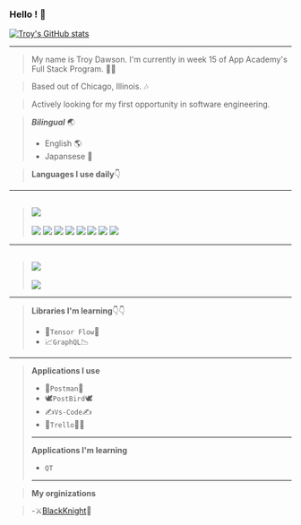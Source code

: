 ### Hello ! 👀

[![Troy's GitHub stats](https://github-readme-stats.vercel.app/api?username=TroyD9241)](https://github.com/anuraghazra/github-readme-stats&theme=tokyonight)

-----------------
>My name is Troy Dawson. I'm currently in week 15 of App Academy's Full Stack Program. 👨‍🎓

> Based out of Chicago, Illinois. 🎶

> Actively looking for my first opportunity in software engineering.

>  ***Bilingual*** 🌏
> - English 🌎
> - Japansese 🎎


>**Languages I use daily**👇
-----------------------------
>  ## <img src="https://img.shields.io/badge/JavaScript-F7DF1E?style=for-the-badge&logo=javascript&logoColor=black" />
> <img src="https://img.shields.io/badge/Node.js-43853D?style=for-the-badge&logo=node.js&logoColor=white"/>
> <img src="https://img.shields.io/badge/PostgreSQL-316192?style=for-the-badge&logo=postgresql&logoColor=white" />
> <img src="https://img.shields.io/badge/Express.js-000000?style=for-the-badge&logo=express&logoColor=white"
> <img src="	https://img.shields.io/badge/React-20232A?style=for-the-badge&logo=react&logoColor=61DAFB" />
> <img src="https://img.shields.io/badge/Redux-593D88?style=for-the-badge&logo=redux&logoColor=white">
> <img src="https://img.shields.io/badge/CSS-239120?&style=for-the-badge&logo=css3&logoColor=white">
> <img src="https://img.shields.io/badge/Bootstrap-563D7C?style=for-the-badge&logo=bootstrap&logoColor=white">
> <img src="https://img.shields.io/badge/jQuery-0769AD?style=for-the-badge&logo=jquery&logoColor=white">
> <img src="https://img.shields.io/badge/React-20232A?style=for-the-badge&logo=react&logoColor=61DAFB">
-------------------------------------------------

>## <img src="https://img.shields.io/badge/Python-3776AB?style=for-the-badge&logo=python&logoColor=white">
> <img src="https://img.shields.io/badge/Flask-000000?style=for-the-badge&logo=flask&logoColor=white">


-----------------------------------------
>**Libraries I'm learning**👇👇
> - 🧠`Tensor Flow`🤖
> - 📈`GraphQL`📉
-------------------------------
>**Applications I use**
> - 📮`Postman`📮
> - 🕊`PostBird`🕊
> - ✍`Vs-Code`✍
> - 🎨`Trello`👩‍🎨
> ---------------------
>**Applications I'm learning**
> - `QT`
> -----------------------------

>**My orginizations**

> -⚔[BlackKnight](https://github.com/Black-Knight-OG)🤺
